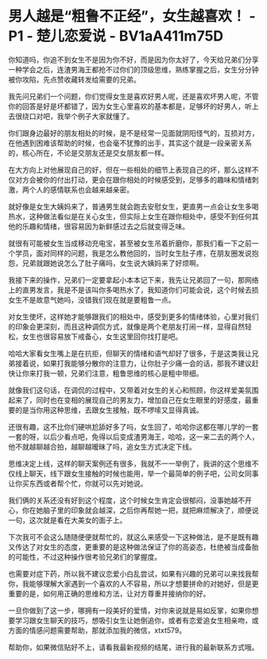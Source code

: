 # 男人越是“粗鲁不正经”，女生越喜欢！ - P1 - 楚儿恋爱说 - BV1aA411m75D

你知道吗，你追不到女生不是因为你不好，而是因为你太好了，今天给兄弟们分享一种学会之后，连渣男海王都抢不过你们的顶级思维，熟练掌握之后，女生分分钟被你攻陷，先点赞收藏转发给需要的兄弟。

我先问兄弟们一个问题，你们觉得女生是喜欢好男人呢，还是喜欢坏男人呢，不管你的回答是好是坏都错了，因为女生心里喜欢的基本都是，足够坏的好男人，听上去很绕口对吧，我举个例子大家就懂了。

你们跟身边最好的朋友相处的时候，是不是经常一见面就阴阳怪气的，互损对方，在他遇到困难该帮助的时候，也会毫不犹豫的出手，其实这个就是一段亲密关系的，核心所在，不论是交朋友还是交女朋友都一样。

在大方向上对他展现自己的好，但在一些相处的细节上表现自己的坏，那么这样不仅对方会被你的付出打动，更会在跟你相处的时候感受到，足够多的趣味和情绪刺激，两个人的感情联系也会越来越亲密。

就好像是女生大姨妈来了，普通男生就会跑去安慰女生，更直男一点会让女生多喝热水，这种做法看似是在关心女生，但实际上女生在跟你相处中，感受不到任何其他的乐趣和情绪，很容易因为新鲜感过去之后就变得乏味。

就很有可能被女生当成移动充电宝，甚至被女生吊着折磨你，那我们看一下之前一个学员，面对同样的问题，我是怎么教他回的，当时女生肚子疼，在朋友圈发说抱怨，兄弟就跟她说怎么了肚子痛吗，女生说大姨妈来了好烦啊。

我接下来的操作，兄弟们一定要拿起小本本记下来，我先让兄弟回了一句，那网络上的直男发言，我是不是该叫你多喝热水了，我知道你们可能会说，这个时候去损女生不是故意气她吗，没错我们现在就是要粗鲁一点。

对女生使坏，这样她才能够跟我们的相处中，感受到更多的情绪体验，心里对我们的印象会更深刻，而且这种调侃方式，就像是两个老朋友打闹一样，显得自然轻松，女生也很容易放下戒备心，女生这里回你找打是吧。

哈哈大家看女生嘴上是在抗拒，但聊天的情绪和语气却好了很多，于是这类我让兄弟接着说，如果打我能够分散你的注意力，让你肚子少痛一会的话，那我不建议赶快让你来打我一顿，兄弟们注意，粗鲁思维的核心是粗中带细。

就像我们这句话，在调侃的过程中，又带着对女生的关心和照顾，你这样爱美氛围起来了，同时也在变相的展现自己的男友力，增加自己在女生眼里的好感度，最重要的是当你用这种思维，去跟女生接触，既不啰嗦又显得真诚。

还很有趣，这不比你们硬哄尬舔好多了吗，女生回了，哈哈你这都在哪儿学的一套一套的呀，以后少看点吧，免得以后变成渣男海王，哈哈，这一来二去的两个人，他不就越聊越合拍，越聊越暧昧了吗，追女生方式决定下线。

思维决定上线，这样的聊天案例还有很多，我就不一一举例了，我讲的这个思维不仅线上聊天，线下跟女生接触的时候也能用，举一个最简单的例子吧，公司女同事让你买东西或者帮个忙，你就可以先对她说。

我们俩的关系还没有好到这个程度，这个时候女生肯定会很郁闷，没事她越不开心，你在她脑子里的印象就会越深，之后你再帮她一把，就把麻烦解决了，顺便说一句，这次就是看在大美女的面子上。

下次我可不会这么随随便便就帮忙的，就这么来感受一下这种做法，是不是既有趣又传达了对女生的态度，更重要的是这种做法保证了你的高姿态，杜绝被当成备胎的可能性，不过这种操作很考验兄弟们的掌握度。

也需要对症下药，所以我不建议恋爱小白乱尝试，如果有兴趣的兄弟可以来找我帮你，我能够理解大家遇到一个喜欢的人不容易，所以才想要拼命的对她好，但是更重要的是，如何用正确的思维和方法，让对方尊重并接纳你的好。

一旦你做到了这一步，哪拥有一段美好的爱情，对你来说就是易如反掌，如果你想要学习跟女生聊天的技巧，想吸引女生让她倒追你，或者有恋爱追女生相亲吻，或方面的情感问题需要帮助，那就添加我的微信，xtxt579。

帮助你，如果微信贴好不上，请看我最新视频的结尾，进行我的最新联系方式哦。